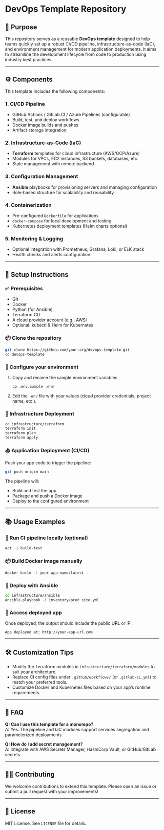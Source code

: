 # DevOps Template Repository

## 🧰 Purpose

This repository serves as a reusable **DevOps template** designed to help teams quickly set up a robust CI/CD pipeline, infrastructure-as-code (IaC), and environment management for modern application deployments. It aims to streamline the development lifecycle from code to production using industry best practices.

---

## ⚙️ Components

This template includes the following components:

### 1. **CI/CD Pipeline**
- GitHub Actions / GitLab CI / Azure Pipelines (configurable)
- Build, test, and deploy workflows
- Docker image builds and pushes
- Artifact storage integration

### 2. **Infrastructure-as-Code (IaC)**
- **Terraform** templates for cloud infrastructure (AWS/GCP/Azure)
- Modules for VPCs, EC2 instances, S3 buckets, databases, etc.
- State management with remote backend

### 3. **Configuration Management**
- **Ansible** playbooks for provisioning servers and managing configuration
- Role-based structure for scalability and reusability

### 4. **Containerization**
- Pre-configured `Dockerfile` for applications
- `docker-compose` for local development and testing
- Kubernetes deployment templates (Helm charts optional)

### 5. **Monitoring & Logging**
- Optional integration with Prometheus, Grafana, Loki, or ELK stack
- Health checks and alerts configuration

---

## 🚀 Setup Instructions

### ✅ Prerequisites

- Git
- Docker
- Python (for Ansible)
- Terraform CLI
- A cloud provider account (e.g., AWS)
- Optional: kubectl & Helm for Kubernetes

### 📦 Clone the repository

```bash
git clone https://github.com/your-org/devops-template.git
cd devops-template
```

### 📁 Configure your environment

1. Copy and rename the sample environment variables:
   ```bash
   cp .env.sample .env
   ```

2. Edit the `.env` file with your values (cloud provider credentials, project name, etc.).

### 🔨 Infrastructure Deployment

```bash
cd infrastructure/terraform
terraform init
terraform plan
terraform apply
```

### 📥 Application Deployment (CI/CD)

Push your app code to trigger the pipeline:

```bash
git push origin main
```

The pipeline will:
- Build and test the app
- Package and push a Docker image
- Deploy to the configured environment

---

## 📚 Usage Examples

### 🧪 Run CI pipeline locally (optional)

```bash
act -j build-test
```

### 📦 Build Docker image manually

```bash
docker build -t your-app-name:latest .
```

### 🚀 Deploy with Ansible

```bash
cd infrastructure/ansible
ansible-playbook -i inventory/prod site.yml
```

### 📡 Access deployed app

Once deployed, the output should include the public URL or IP:

```
App deployed at: http://your-app-url.com
```

---

## 🛠️ Customization Tips

- Modify the Terraform modules in `infrastructure/terraform/modules` to suit your architecture.
- Replace CI config files under `.github/workflows/` (or `.gitlab-ci.yml`) to match your preferred tools.
- Customize Docker and Kubernetes files based on your app’s runtime requirements.

---

## 🙋 FAQ

**Q: Can I use this template for a monorepo?**  
A: Yes. The pipeline and IaC modules support services segregation and parameterized deployments.

**Q: How do I add secret management?**  
A: Integrate with AWS Secrets Manager, HashiCorp Vault, or GitHub/GitLab secrets.

---

## 🧑‍💻 Contributing

We welcome contributions to extend this template. Please open an issue or submit a pull request with your improvements!

---

## 📄 License

MIT License. See `LICENSE` file for details.
